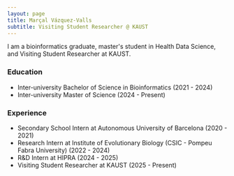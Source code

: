 ```yaml
---
layout: page
title: Marçal Vázquez-Valls
subtitle: Visiting Student Researcher @ KAUST
---
```


I am a bioinformatics graduate, master's student in Health Data Science, and Visiting Student Researcher at KAUST.

### Education

- Inter-university Bachelor of Science in Bioinformatics (2021 - 2024)
- Inter-university Master of Science (2024 - Present)

### Experience
- Secondary School Intern at Autonomous University of Barcelona (2020 - 2021)
- Research Intern at Institute of Evolutionary Biology (CSIC - Pompeu Fabra University) (2022 - 2024)
- R&D Intern at HIPRA (2024 - 2025)
- Visiting Student Researcher at KAUST (2025 - Present)
